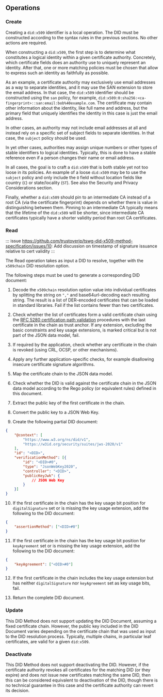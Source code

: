 ## Operations

### Create

Creating a `did:x509` identifier is a local operation. The DID must be constructed according to the syntax rules in the previous sections. No other actions are required.

When constructing a `did:x509`, the first step is to determine what constitutes a logical identity within a given certificate authority. Concretely, which certificate fields does an authority use to uniquely represent an identity. After that, one or more matching policies must be chosen that allow to express such an identity as faithfully as possible.

As an example, a certificate authority may exclusively use email addresses as a way to separate identities, and it may use the SAN extension to store the email address. In that case, the `did:x509` identifier should be constructed using the `san` policy, for example, `did:x509:0:sha256:<ca-fingerprint>::san:email:bob%40example.com`. The certificate may contain other information about the identity, like full name and address, but the primary field that uniquely identifies the identity in this case is just the email address.

In other cases, an authority may not include email addresses at all and instead rely on a specific set of subject fields to separate identities. In that case, the `subject` policy should be used.

In yet other cases, authorities may assign unique numbers or other types of stable identifiers to logical identities. Typically, this is done to have a stable reference even if a person changes their name or email address.

In all cases, the goal is to craft a `did:x509` that is both stable yet not too loose in its policies. An example of a loose `did:x509` may be to use the `subject` policy and only include the `O` field without location fields like country (`C`) or state/locality (`ST`). See also the Security and Privacy Considerations section.

Finally, whether a `did:x509` should pin to an intermediate CA instead of a root CA (via the certificate fingerprint) depends on whether there is value in distinguishing between them. Pinning to an intermediate CA typically means that the lifetime of the `did:x509` will be shorter, since intermediate CA certificates typically have a shorter validity period than root CA certificates.

### Read

::: issue 
https://github.com/trustoverip/tswg-did-x509-method-specification/issues/10: Add discussion on timestamp of signature issuance relative to cert validity
:::

The Read operation takes as input a DID to resolve, together with the `x509chain` DID resolution option.

The following steps must be used to generate a corresponding DID document:

1. Decode the `x509chain` resolution option value into individual certificates by splitting the string on `","` and base64url-decoding each resulting string. The result is a list of DER-encoded certificates that can be loaded in standard libraries. Fail if the list contains fewer than two certificates.

2. Check whether the list of certificates form a valid certificate chain using the [RFC 5280 certification path validation](https://www.rfc-editor.org/rfc/rfc5280#section-6) procedures with the last certificate in the chain as trust anchor. If any extension, excluding the basic constraints and key usage extensions, is marked critical but is not part of the JSON data model, fail.

3. If required by the application, check whether any certificate in the chain is revoked (using CRL, OCSP, or other mechanisms).

4. Apply any further application-specific checks, for example disallowing insecure certificate signature algorithms.

5. Map the certificate chain to the JSON data model.

6. Check whether the DID is valid against the certificate chain in the JSON data model according to the Rego policy (or equivalent rules) defined in this document.

7. Extract the public key of the first certificate in the chain.

8. Convert the public key to a JSON Web Key.

9. Create the following partial DID document:

```json
{
    "@context": [
        "https://www.w3.org/ns/did/v1",
        "https://w3id.org/security/suites/jws-2020/v1"
    ],
    "id": "<DID>",
    "verificationMethod": [{
        "id": "<DID>#0",
        "type": "JsonWebKey2020",
        "controller": "<DID>",
        "publicKeyJwk": {
            // JSON Web Key
        }
    }]
}
```

10. If the first certificate in the chain has the key usage bit position for `digitalSignature` set or is missing the key usage extension, add the following to the DID document:

```json
{
    "assertionMethod": ["<DID>#0"]
}
```

11. If the first certificate in the chain has the key usage bit position for `keyAgreement` set or is missing the key usage extension, add the following to the DID document:

```json
{
    "keyAgreement": ["<DID>#0"]
}
```

12. If the first certificate in the chain includes the key usage extension but has neither `digitalSignature` nor `keyAgreement` set as key usage bits, fail.

13. Return the complete DID document.

### Update

This DID Method does not support updating the DID Document, assuming a fixed certificate chain. However, the public key included in the DID Document varies depending on the certificate chain that was used as input to the DID resolution process. Typically, multiple chains, in particular leaf certificates, are valid for a given `did:x509`.

### Deactivate

This DID Method does not support deactivating the DID. However, if the certificate authority revokes all certificates for the matching DID (or they expire) and does not issue new certificates matching the same DID, then this can be considered equivalent to deactivation of the DID, though there is no technical guarantee in this case and the certificate authority can revert its decision.
